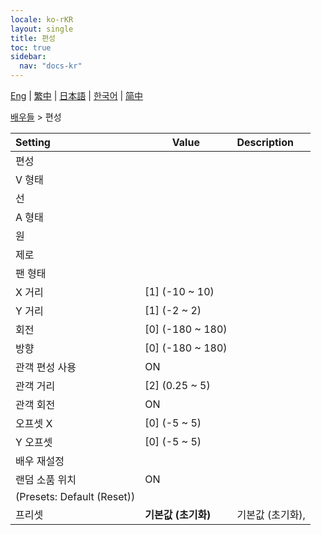 ```yaml
---
locale: ko-rKR
layout: single
title: 편성
toc: true
sidebar:
  nav: "docs-kr"
---
```

[Eng](/dancexr/menu/2025.4/actors/formation) | [繁中](/tw/dancexr/menu/2025.4/actors/formation) | [日本語](/jp/dancexr/menu/2025.4/actors/formation) | [한국어](/kr/dancexr/menu/2025.4/actors/formation) | [简中](/zh/dancexr/menu/2025.4/actors/formation)

[배우들](../menu#배우들) > 편성



| Setting | Value | Description |
| :--- | --- | :--- |
| 편성 || 
| V 형태 || 
| 선 || 
| A 형태 || 
| 원 || 
| 제로 || 
| 팬 형태 || 
| X 거리 | [1] (-10 ~ 10) | 
| Y 거리 | [1] (-2 ~ 2) | 
| 회전 | [0] (-180 ~ 180) | 
| 방향 | [0] (-180 ~ 180) | 
| 관객 편성 사용 | ON | 
| 관객 거리 | [2] (0.25 ~ 5) | 
| 관객 회전 | ON | 
| 오프셋 X | [0] (-5 ~ 5) | 
| Y 오프셋 | [0] (-5 ~ 5) | 
| 배우 재설정 || 
| 랜덤 소품 위치 | ON | 
| (Presets: Default (Reset)) || 
| 프리셋 | **기본값 (초기화)** | 기본값 (초기화),  |
